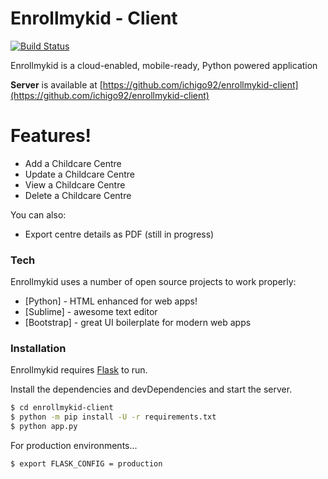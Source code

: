 # Enrollmykid - Client

[![Build Status](https://travis-ci.org/joemccann/dillinger.svg?branch=master)](https://travis-ci.org/joemccann/dillinger)

Enrollmykid is a cloud-enabled, mobile-ready, Python powered application

**Server** is available at [https://github.com/ichigo92/enrollmykid-client](https://github.com/ichigo92/enrollmykid-client)

# Features!

  - Add a Childcare Centre
  - Update a Childcare Centre
  - View a Childcare Centre
  - Delete a Childcare Centre


You can also:
  - Export centre details as PDF (still in progress)


### Tech

Enrollmykid uses a number of open source projects to work properly:

* [Python] - HTML enhanced for web apps!
* [Sublime] - awesome text editor
* [Bootstrap] - great UI boilerplate for modern web apps


### Installation

Enrollmykid requires [Flask](http://flask.pocoo.org/) to run.

Install the dependencies and devDependencies and start the server.

```sh
$ cd enrollmykid-client
$ python -m pip install -U -r requirements.txt
$ python app.py
```

For production environments...

```sh
$ export FLASK_CONFIG = production
```
